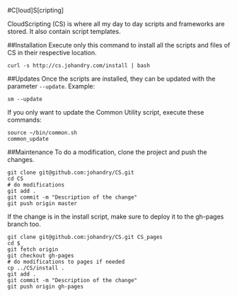 #C[loud]S[cripting]

CloudScripting (CS) is where all my day to day scripts and frameworks are stored. It also contain script templates.

##Installation
Execute only this command to install all the scripts and files of CS in their respective location.

```
curl -s http://cs.johandry.com/install | bash
```

##Updates
Once the scripts are installed, they can be updated with the parameter ``--update``. Example:

```
sm --update
```
If you only want to update the Common Utility script, execute these commands:

```
source ~/bin/common.sh
common_update
```
##Maintenance
To do a modification, clone the project and push the changes. 

```
git clone git@github.com:johandry/CS.git
cd CS
# do modifications
git add .
git commit -m "Description of the change"
git push origin master
```

If the change is in the install script, make sure to deploy it to the gh-pages branch too.

```
git clone git@github.com:johandry/CS.git CS_pages
cd $_
git fetch origin
git checkout gh-pages
# do modifications to pages if needed
cp ../CS/install .
git add .
git commit -m "Description of the change"
git push origin gh-pages
```